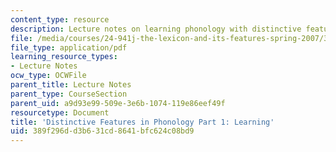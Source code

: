 ```yaml
---
content_type: resource
description: Lecture notes on learning phonology with distinctive features.
file: /media/courses/24-941j-the-lexicon-and-its-features-spring-2007/389f296dd3b631cd8641bfc624c08bd9_lec4ds_features.pdf
file_type: application/pdf
learning_resource_types:
- Lecture Notes
ocw_type: OCWFile
parent_title: Lecture Notes
parent_type: CourseSection
parent_uid: a9d93e99-509e-3e6b-1074-119e86eef49f
resourcetype: Document
title: 'Distinctive Features in Phonology Part 1: Learning'
uid: 389f296d-d3b6-31cd-8641-bfc624c08bd9
---
```

